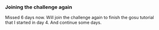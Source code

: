 ### Joining the challenge again

Missed 6 days now. Will join the challenge again to finish the gosu tutorial
that I started in day 4. And continue some days.